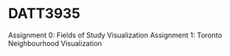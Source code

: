 # DATT3935
Assignment 0: Fields of Study Visualization
Assignment 1: Toronto Neighbourhood Visualization
